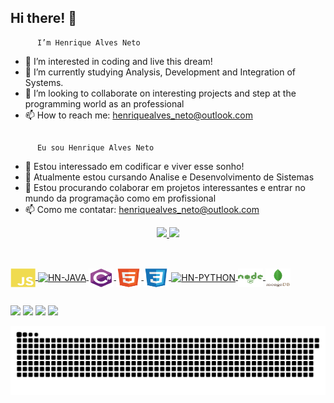 <h2>Hi there! 👋</h2> 

          I’m Henrique Alves Neto

- 👀 I’m interested in coding and live this dream!
- 🌱 I’m currently studying Analysis, Development and Integration of Systems.
- 💞️ I’m looking to collaborate on interesting projects and step at the programming world as an professional
- 📫 How to reach me: henriquealves_neto@outlook.com
##



          Eu sou Henrique Alves Neto

- 👀 Estou interessado em codificar e viver esse sonho!
- 🌱 Atualmente estou cursando Analise e Desenvolvimento de Sistemas
- 💞️ Estou procurando colaborar em projetos interessantes e entrar no mundo da programação como em profissional
- 📫 Como me contatar: henriquealves_neto@outlook.com

<!---
Starting to create my profile statics
--->

<div align="center">
  <a href="https://github.com/Henriquealvesneto">
  <img height="180em" src="https://github-readme-stats.vercel.app/api?username=Henriquealvesneto&show_icons=true&theme=tokyonight&include_all_commits=true&count_private=true"/>
  <img height="180em" src="https://github-readme-stats.vercel.app/api/top-langs/?username=Henriquealvesneto&layout=compact&langs_count=7&theme=tokyonight"/>
</div>
 
  ##
  
 <!---
Images of my skills
--->
  
<div style="display: inline_block"><br>
  <img align="center" alt="HN-Js" height="30" width="40" src="https://raw.githubusercontent.com/devicons/devicon/master/icons/javascript/javascript-plain.svg">
  <img align="center" alt="HN-JAVA" height="30" width="40"src="https://cdn.jsdelivr.net/gh/devicons/devicon/icons/java/java-original-wordmark.svg" />
  <img align="center" alt="HN-Csharp" height="30" width="40" src="https://raw.githubusercontent.com/devicons/devicon/master/icons/csharp/csharp-original.svg">
  <img align="center" alt="HN-HTML" height="30" width="40" src="https://raw.githubusercontent.com/devicons/devicon/master/icons/html5/html5-original.svg">
  <img align="center" alt="HN-CSS" height="30" width="40" src="https://raw.githubusercontent.com/devicons/devicon/master/icons/css3/css3-original.svg">
  <img align="center" alt="HN-PYTHON" height="30" width="40" src="https://logodownload.org/wp-content/uploads/2019/10/python-logo-4.png">
  <img align="center" alt="HN-NodeJS" height="30" width="40" src="https://raw.githubusercontent.com/devicons/devicon/1119b9f84c0290e0f0b38982099a2bd027a48bf1/icons/nodejs/nodejs-plain-wordmark.svg">
  <img align="center" alt="HN-PYTHON" height="30" width="40" src="https://raw.githubusercontent.com/devicons/devicon/1119b9f84c0290e0f0b38982099a2bd027a48bf1/icons/mongodb/mongodb-original-wordmark.svg">     
          
          
          
          
  
</div>
  
  ##

 <!---
Social Media
--->  

  <div> 
  
  <a href="https://instagram.com/henriquealves94" target="_blank"><img src="https://img.shields.io/badge/-Instagram-%23E4405F?style=for-the-badge&logo=instagram&logoColor=white" target="_blank"></a>
  <a href="https://www.facebook.com/profile.php?id=100007545557026" target="_blank"><img src="https://img.shields.io/badge/Facebook-1877F2?style=for-the-badge&logo=facebook&logoColor=white" target="_blank"></a>
  <a href = "mailto:henriquealves_neto@outlook.com"><img src="https://img.shields.io/badge/Microsoft_Outlook-0078D4?style=for-the-badge&logo=microsoft-outlook&logoColor=white" target="_blank"></a>
  <a href="https://www.linkedin.com/in/henrique-alves-neto-1039379a/" target="_blank"><img src="https://img.shields.io/badge/-LinkedIn-%230077B5?style=for-the-badge&logo=linkedin&logoColor=white" target="_blank"></a> 
 
  ![Snake animation](https://github.com/Henriquealvesneto/Henriquealvesneto/blob/output/github-contribution-grid-snake.svg)
 
</div>
  
  
